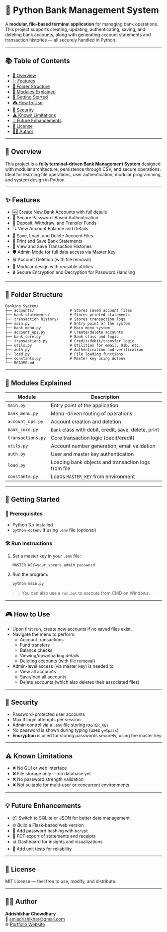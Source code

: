 
# 🏦 Python Bank Management System

A **modular, file-based terminal application** for managing bank operations. This project supports creating, updating, authenticating, saving, and deleting bank accounts, along with generating account statements and transaction histories — all securely handled in Python.

---

## 📚 Table of Contents

- [📌 Overview](#overview)
- [✨ Features](#features)
- [🧱 Folder Structure](#folder-structure)
- [🧩 Modules Explained](#modules-explained)
- [🚀 Getting Started](#getting-started)
- [🎮 How to Use](#how-to-use)
- [🔐 Security](#security)
- [⚠️ Known Limitations](#known-limitations)
- [💡 Future Enhancements](#future-enhancements)
- [📜 License](#license)
- [👨‍💻 Author](#author)

---

## 📌 Overview

This project is a **fully terminal-driven Bank Management System** designed with modular architecture, persistence through CSV, and secure operations. Ideal for learning file operations, user authentication, modular programming, and system design in Python.

---

## ✨ Features

- 🆕 Create New Bank Accounts with full details
- 🔐 Secure Password-Based Authentication
- 🔁 Deposit, Withdraw, and Transfer Funds
- 🔍 View Account Balance and Details
- 📂 Save, Load, and Delete Account Files
- 📑 Print and Save Bank Statements
- 🧾 View and Save Transaction Histories
- 🛡️ Admin Mode for full data access via Master Key
- 🗑️ Account Deletion (with file removal)
- 🔄 Modular design with reusable utilities
- 🔒 Secure Encryption and Decryption for Password Handling

---

## 🧱 Folder Structure
```
Banking System/
├── accounts/                # Stores saved account files
├── bank statements/         # Stores printed statements
├── transaction history/     # Stores transaction logs
├── main.py                  # Entry point of the system
├── bank_menu.py             # Main menu system
├── account_ops.py           # Create/delete accounts
├── bank_core.py             # Bank class and logic
├── transactions.py          # Credit/debit/transfer logic
├── utils.py                 # Utilities for email, UID, etc.
├── auth.py                  # Authentication and verification
├── load.py                  # File loading functions
├── constants.py             # Master key using dotenv
└── README.md
```

---

## 🧩 Modules Explained

| Module           | Description                                              |
|------------------|----------------------------------------------------------|
| `main.py`        | Entry point of the application                           |
| `bank_menu.py`   | Menu-driven routing of operations                        |
| `account_ops.py` | Account creation and deletion                            |
| `bank_core.py`   | `Bank` class with debit, credit, save, delete, print     |
| `transactions.py`| Core transaction logic (debit/credit)                    |
| `utils.py`       | Account number generation, email validation              |
| `auth.py`        | User and master key authentication                       |
| `load.py`        | Loading bank objects and transaction logs from file      |
| `constants.py`   | Loads `MASTER_KEY` from environment                      |

---

## 🚀 Getting Started

### 🔧 Prerequisites

- Python 3.x installed
- `python-dotenv` if using `.env` file (optional)

### 🛠️ Run Instructions

1. Set a master key in your `.env` file:
   ```env
   MASTER_KEY=your_secure_admin_password
   ```

2. Run the program:
   ```bash
   python main.py
   ```

> 💡 You can also use a `run.bat` to execute from CMD on Windows.

---

## 🎮 How to Use

- Upon first run, create new accounts if no saved files exist.
- Navigate the menu to perform:
  - Account transactions
  - Fund transfers
  - Balance checks
  - Viewing/downloading details
  - Deleting accounts (with file removal)
- Admin-level access (via master key) is needed to:
  - View all accounts
  - Save/load all accounts
  - Delete accounts (which also deletes their associated files)

---

## 🔐 Security

- Password-protected user accounts
- Max 3 login attempts per session
- Admin control via a `.env` file storing `MASTER_KEY`
- No password is shown during typing (uses `getpass`)
- **Encryption** is used for storing passwords securely, using the master key

---

## ⚠️ Known Limitations

- ❌ No GUI or web interface
- ❌ File storage only — no database yet
- ❌ No password strength validation
- ❌ Not suitable for multi-user or concurrent environments

---

## 💡 Future Enhancements

- 📦 Switch to SQLite or JSON for better data management
- 🌐 Build a Flask-based web version
- 🔐 Add password hashing with `bcrypt`
- 🧾 PDF export of statements and receipts
- 📊 Dashboard for insights and visualizations
- 🧪 Add unit tests for reliability

---

## 📜 License

MIT License — feel free to use, modify, and distribute.

---

## 👨‍💻 Author

**Adrishikhar Chowdhury**  
📧 amiadrishikhar@gmail.com  
🌐 [Portfolio Website](https://adrishikharchowdhury.glitch.me)